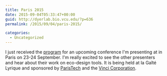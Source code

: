 ```yaml
---
title: Paris 2015
date: 2015-09-04T05:33:47+00:00
guid: http://dyerlab.bio.vcu.edu/?p=636
permalink: /2015/09/04/paris-2015/

categories:
  - Uncategorized
---
```

I just received the [program](https://drive.google.com/file/d/0B0T81CzLjtfPTVA1MXp3ODh5aXc/view?usp=sharing) for an upcoming conference I'm presenting at in Paris on 23-24 September.  I'm really excited to see the other presenters and hear about their work on eco-design tools.  It is being held at la Gaîté Lyrique and sponsored by [ParisTech](http://www.paristech.fr/en/homepage) and the [Vinci Corporation](http://www.vinci.com/).